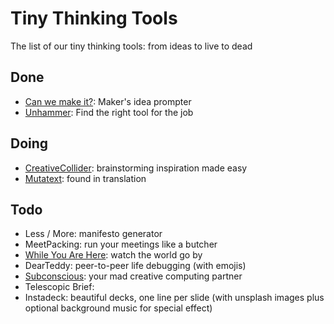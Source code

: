 # Tiny Thinking Tools
The list of our tiny thinking tools: from ideas to live to dead

## Done

* [Can we make it?](http://canwemake.it): Maker's idea prompter
* [Unhammer](http://unhammer.co): Find the right tool for the job

## Doing

* [CreativeCollider](https://github.com/tinythinkingtools/creativecollider): brainstorming inspiration made easy
* [Mutatext](https://github.com/tinythinkingtools/mutatext-cli): found in translation

## Todo

* Less / More: manifesto generator
* MeetPacking: run your meetings like a butcher
* [While You Are Here](ideabank.io/george-strakhov/while-you-are-here): watch the world go by
* DearTeddy: peer-to-peer life debugging (with emojis)
* [Subconscious](https://github.com/GeorgeStrakhov/subconscious): your mad creative computing partner
* Telescopic Brief: 
* Instadeck: beautiful decks, one line per slide (with unsplash images plus optional background music for special effect)
